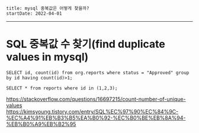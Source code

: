 ```
title: mysql 중복값은 어떻게 찾을까?
startDate: 2022-04-01
```
---

# SQL 중복값 수 찾기(find duplicate values in mysql)

```
SELECT id, count(id) from org.reports where status = "Approved" group by id having count(id)>1;

SELECT * from reports where id in (1,2,3);
```
https://stackoverflow.com/questions/16697215/count-number-of-unique-values
https://kimsyoung.tistory.com/entry/SQL%EC%97%90%EC%84%9C-%EC%A4%91%EB%B3%B5%EA%B0%92-%EC%B0%BE%EB%8A%94-%EB%B0%A9%EB%B2%95
